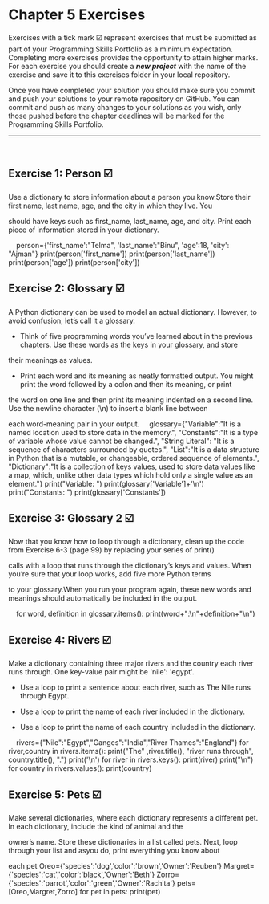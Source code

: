 # Chapter 5 Exercises

Exercises with a tick mark :ballot_box_with_check: represent exercises that must be submitted as part of your Programming Skills Portfolio as a minimum expectation. Completing more exercises provides the opportunity to attain higher marks. For each exercise you should create a _**new project**_ with the name of the exercise and save it to this exercises folder in your local repository.

Once you have completed your solution you should make sure you commit and push your solutions to your remote repository on GitHub. You can commit and push as many changes to your solutions as you wish, only those pushed before the chapter deadlines will be marked for the Programming Skills Portfolio.  

---
&nbsp;

## Exercise 1: Person :ballot_box_with_check:

Use a dictionary to store information about a person you know.Store their first name, last name, age, and the city in which they live. You

should have keys such as first_name, last_name, age, and city. Print each piece of information stored in your dictionary.

&nbsp;
&nbsp;
person={'first_name':"Telma", 'last_name':"Binu", 'age':18, 'city': "Ajman"}
print(person['first_name'])
print(person['last_name'])
print(person['age'])
print(person['city'])
## Exercise 2: Glossary :ballot_box_with_check:

A Python dictionary can be used to model an actual dictionary. However, to avoid confusion, let’s call it a glossary.

* Think of five programming words you’ve learned about in the previous chapters. Use these words as the keys in your glossary, and store 

their meanings as values.

* Print each word and its meaning as neatly formatted output. You might print the word followed by a colon and then its meaning, or print 

the word on one line and then print its meaning indented on a second line. Use the newline character (\n) to insert a blank line between 

each word-meaning pair in your output.
&nbsp;
&nbsp;
glossary={"Variable":"It is a named location used to store data in the memory.",
"Constants":"It is a type of variable whose value cannot be changed.",
"String Literal": "It is a sequence of characters surrounded by quotes.",
"List":"It is a data structure in Python that is a mutable, or changeable, ordered sequence of elements.",
"Dictionary":"It is a collection of keys values, used to store data values like a map, which, unlike other data types which hold only a single value as an element."}
print("Variable: ")
print(glossary['Variable']+'\n')
print("Constants: ")
print(glossary['Constants'])
## Exercise 3: Glossary 2 :ballot_box_with_check:
Now that you know how to loop through a dictionary, clean up the code from Exercise 6-3 (page 99) by replacing your series of print()

calls with a loop that runs through the dictionary’s keys and values. When you’re sure that your loop works, add five more Python terms 

to your glossary.When you run your program again, these new words and meanings should automatically be included in the output.

&nbsp;
&nbsp;
for word, definition in glossary.items():
    print(word+":\n"+definition+"\n")
## Exercise 4: Rivers :ballot_box_with_check:

Make a dictionary containing three major rivers and the country each river runs through. One key-value pair might be 'nile': 'egypt'.

* Use a loop to print a sentence about each river, such as The Nile runs through Egypt.

* Use a loop to print the name of each river included in the dictionary.

* Use a loop to print the name of each country included in the dictionary.

&nbsp;
&nbsp;
rivers={"Nile":"Egypt","Ganges":"India","River Thames":"England"}
for river,country in rivers.items():
    print("The" ,river.title(), "river runs through", country.title(), ".")
print('\n')
for river in rivers.keys():
    print(river)
print("\n")
for country in rivers.values():
    print(country)   
## Exercise 5: Pets :ballot_box_with_check:

Make several dictionaries, where each dictionary represents a different pet. In each dictionary, include the kind of animal and the

owner’s name. Store these dictionaries in a list called pets. Next, loop through your list and asyou do, print everything you know about 

each pet
Oreo={'species':'dog','color':'brown','Owner':'Reuben'}
Margret={'species':'cat','color':'black','Owner':'Beth'}
Zorro={'species':'parrot','color':'green','Owner':'Rachita'}
pets=[Oreo,Margret,Zorro]
for pet in pets:
    print(pet)



&nbsp;
&nbsp;



